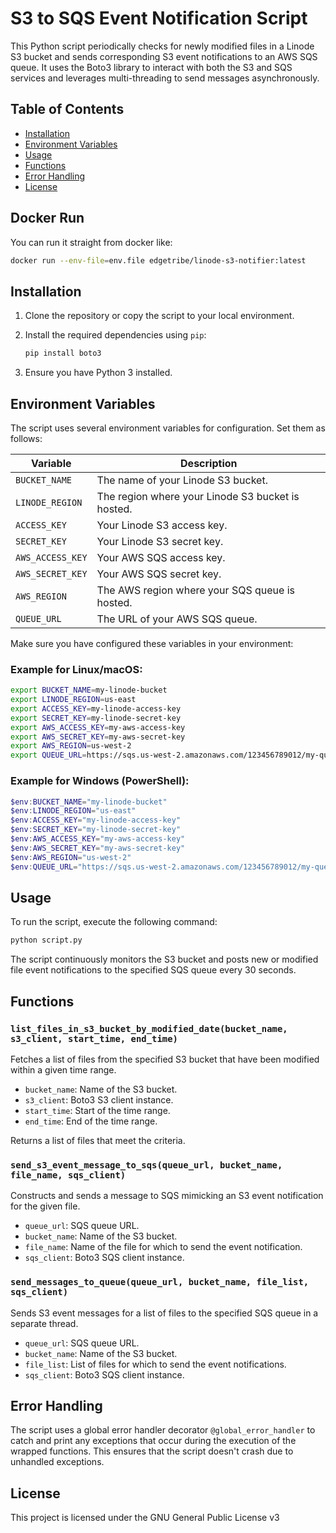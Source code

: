 # S3 to SQS Event Notification Script

This Python script periodically checks for newly modified files in a Linode S3 bucket and sends corresponding S3 event notifications to an AWS SQS queue. It uses the Boto3 library to interact with both the S3 and SQS services and leverages multi-threading to send messages asynchronously.

## Table of Contents
- [Installation](#installation)
- [Environment Variables](#environment-variables)
- [Usage](#usage)
- [Functions](#functions)
- [Error Handling](#error-handling)
- [License](#license)

## Docker Run

You can run it straight from docker like:

   ```bash
   docker run --env-file=env.file edgetribe/linode-s3-notifier:latest
   ```

## Installation

1. Clone the repository or copy the script to your local environment.

2. Install the required dependencies using `pip`:

   ```bash
   pip install boto3
   ```

3. Ensure you have Python 3 installed.

## Environment Variables

The script uses several environment variables for configuration. Set them as follows:

| Variable           | Description                                            |
|--------------------|--------------------------------------------------------|
| `BUCKET_NAME`      | The name of your Linode S3 bucket.                     |
| `LINODE_REGION`    | The region where your Linode S3 bucket is hosted.      |
| `ACCESS_KEY`       | Your Linode S3 access key.                             |
| `SECRET_KEY`       | Your Linode S3 secret key.                             |
| `AWS_ACCESS_KEY`   | Your AWS SQS access key.                               |
| `AWS_SECRET_KEY`   | Your AWS SQS secret key.                               |
| `AWS_REGION`       | The AWS region where your SQS queue is hosted.         |
| `QUEUE_URL`        | The URL of your AWS SQS queue.                         |

Make sure you have configured these variables in your environment:

### Example for Linux/macOS:

```bash
export BUCKET_NAME=my-linode-bucket
export LINODE_REGION=us-east
export ACCESS_KEY=my-linode-access-key
export SECRET_KEY=my-linode-secret-key
export AWS_ACCESS_KEY=my-aws-access-key
export AWS_SECRET_KEY=my-aws-secret-key
export AWS_REGION=us-west-2
export QUEUE_URL=https://sqs.us-west-2.amazonaws.com/123456789012/my-queue
```

### Example for Windows (PowerShell):

```powershell
$env:BUCKET_NAME="my-linode-bucket"
$env:LINODE_REGION="us-east"
$env:ACCESS_KEY="my-linode-access-key"
$env:SECRET_KEY="my-linode-secret-key"
$env:AWS_ACCESS_KEY="my-aws-access-key"
$env:AWS_SECRET_KEY="my-aws-secret-key"
$env:AWS_REGION="us-west-2"
$env:QUEUE_URL="https://sqs.us-west-2.amazonaws.com/123456789012/my-queue"
```

## Usage

To run the script, execute the following command:

```bash
python script.py
```

The script continuously monitors the S3 bucket and posts new or modified file event notifications to the specified SQS queue every 30 seconds.

## Functions

### `list_files_in_s3_bucket_by_modified_date(bucket_name, s3_client, start_time, end_time)`
Fetches a list of files from the specified S3 bucket that have been modified within a given time range.

- `bucket_name`: Name of the S3 bucket.
- `s3_client`: Boto3 S3 client instance.
- `start_time`: Start of the time range.
- `end_time`: End of the time range.

Returns a list of files that meet the criteria.

### `send_s3_event_message_to_sqs(queue_url, bucket_name, file_name, sqs_client)`
Constructs and sends a message to SQS mimicking an S3 event notification for the given file.

- `queue_url`: SQS queue URL.
- `bucket_name`: Name of the S3 bucket.
- `file_name`: Name of the file for which to send the event notification.
- `sqs_client`: Boto3 SQS client instance.

### `send_messages_to_queue(queue_url, bucket_name, file_list, sqs_client)`
Sends S3 event messages for a list of files to the specified SQS queue in a separate thread.

- `queue_url`: SQS queue URL.
- `bucket_name`: Name of the S3 bucket.
- `file_list`: List of files for which to send the event notifications.
- `sqs_client`: Boto3 SQS client instance.

## Error Handling

The script uses a global error handler decorator `@global_error_handler` to catch and print any exceptions that occur during the execution of the wrapped functions. This ensures that the script doesn't crash due to unhandled exceptions.

## License

This project is licensed under the GNU General Public License v3